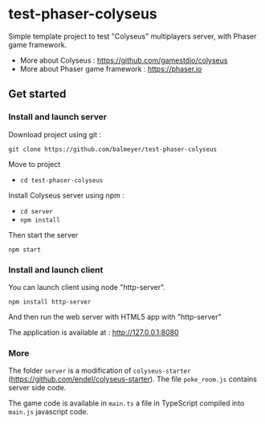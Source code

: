# test-phaser-colyseus

Simple template project to test "Colyseus" multiplayers server, with Phaser game framework.

* More about Colyseus : https://github.com/gamestdio/colyseus
* More about Phaser game framework : https://phaser.io

## Get started

### Install and launch server

Download project using git :

 `git clone https://github.com/balmeyer/test-phaser-colyseus`

Move to project
* `cd test-phaser-colyseus`

Install Colyseus server using npm :

* `cd server`
* `npm install`
 
Then start the server

`npm start`
 
### Install and launch client

You can launch client using node "http-server".

`npm install http-server`
 
And then run the web server with HTML5 app with "http-server"

The application is available at : http://127.0.0.1:8080

### More

The folder `server` is a modification of `colyseus-starter` (https://github.com/endel/colyseus-starter). The file `poke_room.js` contains server side code.

The game code is available in `main.ts` a file in TypeScript compiled into `main.js` javascript code.


